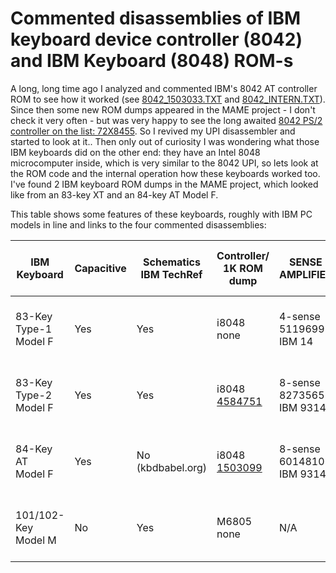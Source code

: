 # Commented disassemblies of IBM keyboard device controller (8042) and IBM Keyboard (8048) ROM-s

A long, long time ago I analyzed and commented IBM's 8042 AT controller ROM to see how it worked (see [8042_1503033.TXT](8042_1503033.TXT) and [8042_INTERN.TXT](8042_INTERN.TXT)). Since then some new ROM dumps appeared in the MAME project - I don't check it very often - but was very happy to see the long awaited <a href="8042_PS2_INTERN.TEXT">8042 PS/2 controller on the list: 72X8455</a>. So I revived my UPI disassembler and started to look at it.. Then only out of curiosity I was wondering what those IBM keyboards did on the other end: they have an Intel 8048 microcomputer inside, which is very similar to the 8042 UPI, so lets look at the ROM code and the internal operation how these keyboards worked too. I've found 2 IBM keyboard ROM dumps in the MAME project, which looked like from an 83-key XT and an 84-key AT Model F. 

This table shows some features of these keyboards, roughly with IBM PC models in line and links to the four commented disassemblies: 






| IBM Keyboard   | Capacitive |  Schematics<br>IBM TechRef |  Controller/<br>1K ROM dump | SENSE<br>AMPLIFIER | Keyboard<br>Matrix = N  |  PC Controller/<br>2K ROM dump    |
|----------------|------------|--------------|--------------|------------|----------------|-----------------|
| 83-Key<br>Type-1<br>Model F |  Yes |  Yes |   i8048<br>none     |  4-sense<br>5119699<br>IBM 14 |  24 x 4 =  96  |    BIOS+LS322<br>N/A<br><br>IBM PC 1981    |
| 83-Key<br>Type-2<br>Model F  |    Yes     |     Yes      |   i8048<br><a href="8048_XT_INTERN.TEXT">4584751</a>     |  8-sense<br>8273565<br>IBM 9314   |  12 x 8 =  96  |    BIOS+LS322<br>N/A<br><br>IBM PC/XT 1983   |
| 84-Key AT<br>Model F      |    Yes     |     No<br>(kbdbabel.org)       |   i8048<br><a href="8048_AT_INTERN.TEXT">1503099</a>      |  8-sense<br>6014810<br>IBM 9314   |  16 x 8 = 128  |    i8042 AT<br><a href="8042_1503033.TXT">1503033</a><br><br>IBM PC/AT 1984     |
| 101/102-Key<br>Model M    |    No      |     Yes      |   M6805<br>none      |  N/A       |  16 x 8 = 128  |    i8042 PS/2<br><a href="8042_PS2_INTERN.TEXT">72X8455</a><br><br>IBM PS/2 1987   |
